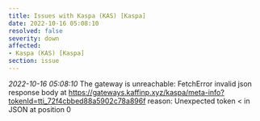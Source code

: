 ```yaml
---
title: Issues with Kaspa (KAS) [Kaspa]
date: 2022-10-16 05:08:10
resolved: false
severity: down
affected:
- Kaspa (KAS) [Kaspa]
section: issue
---
```


*2022-10-16 05:08:10* The gateway is unreachable: FetchError invalid json response body at https://gateways.kaffinp.xyz/kaspa/meta-info?tokenId=tti_72f4cbbed88a5902c78a896f reason: Unexpected token < in JSON at position 0